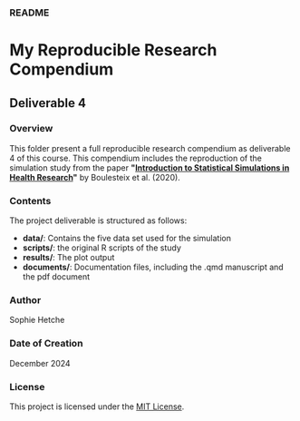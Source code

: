 
### README

# My Reproducible Research Compendium

## Deliverable 4

### Overview

This folder present a full reproducible research compendium as deliverable 4 of this course. This compendium includes the reproduction of the simulation study from the paper 
**"[Introduction to Statistical Simulations in Health Research](https://bmjopen.bmj.com/content/10/12/e039921#T2)"** 
by Boulesteix et al. (2020).


### Contents

The project deliverable is structured as follows:

-   **data/**: Contains the five data set used for the simulation
-   **scripts/**: the original R scripts of the study
-   **results/**: The plot output
-   **documents/**: Documentation files, including the .qmd manuscript and the 
    pdf document


### Author

Sophie Hetche

### Date of Creation

December 2024

### License

This project is licensed under the [MIT License](LICENSE).



